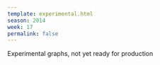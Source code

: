 ```yaml
---
template: experimental.html
season: 2014
week: 17
permalink: false
---
```


Experimental graphs, not yet ready for production


